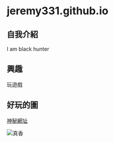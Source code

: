 # jeremy331.github.io

## 自我介紹
I am black hunter
## 興趣
玩遊戲
## 好玩的圖
[神秘網址](https://jeremy331.github.io)

![真香](https://s1.zerochan.net/Pneuma.600.2922582.jpg)
